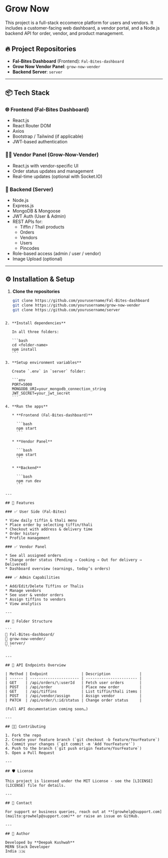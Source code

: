﻿
# Grow Now 

This project is a full-stack eccomerce platform for users and vendors. It includes a customer-facing web dashboard, a vendor portal, and a Node.js backend API for order, vendor, and product management.

## 🔥 Project Repositories

- **Fal-Bites Dashboard** (Frontend): `Fal-Bites-dashboard`
- **Grow Now Vendor Panel**: `grow-now-vender`
- **Backend Server**: `server`

---

## 📦 Tech Stack

### 🌐 Frontend (Fal-Bites Dashboard)

- React.js
- React Router DOM
- Axios
- Bootstrap / Tailwind (if applicable)
- JWT-based authentication

### 🧑‍🍳 Vendor Panel (Grow-Now-Vender)

- React.js with vendor-specific UI
- Order status updates and management
- Real-time updates (optional with Socket.IO)

### 🔗 Backend (Server)

- Node.js
- Express.js
- MongoDB & Mongoose
- JWT Auth (User & Admin)
- REST APIs for:
  - Tiffin / Thali products
  - Orders
  - Vendors
  - Users
  - Pincodes
- Role-based access (admin / user / vendor)
- Image Upload (optional)

---

## ⚙️ Installation & Setup

1. **Clone the repositories**
   ```bash
   git clone https://github.com/yourusername/Fal-Bites-dashboard
   git clone https://github.com/yourusername/grow-now-vender
   git clone https://github.com/yourusername/server
````

2. **Install dependencies**

   In all three folders:

   ```bash
   cd <folder-name>
   npm install
   ```

3. **Setup environment variables**

   Create `.env` in `server` folder:

   ```env
   PORT=5000
   MONGODB_URI=your_mongodb_connection_string
   JWT_SECRET=your_jwt_secret
   ```

4. **Run the apps**

   * **Frontend (Fal-Bites-dashboard)**

     ```bash
     npm start
     ```

   * **Vendor Panel**

     ```bash
     npm start
     ```

   * **Backend**

     ```bash
     npm run dev
     ```

---

## 🧪 Features

### ✅ User Side (Fal-Bites)

* View daily tiffin & thali menu
* Place order by selecting tiffin/thali
* Checkout with address & delivery time
* Order history
* Profile management

### ✅ Vendor Panel

* See all assigned orders
* Change order status (Pending → Cooking → Out for delivery → Delivered)
* Dashboard overview (earnings, today’s orders)

### ✅ Admin Capabilities

* Add/Edit/Delete Tiffins or Thalis
* Manage vendors
* See user & vendor orders
* Assign tiffins to vendors
* View analytics

---

## 📂 Folder Structure

```
📁 Fal-Bites-dashboard/
📁 grow-now-vender/
📁 server/
```

---

## 📌 API Endpoints Overview

| Method | Endpoint               | Description             |
| ------ | ---------------------- | ----------------------- |
| GET    | /api/orders/\:userId   | Fetch user orders       |
| POST   | /api/order             | Place new order         |
| GET    | /api/tiffins           | List tiffin/thali items |
| POST   | /api/vendor/assign     | Assign vendor           |
| PATCH  | /api/order/\:id/status | Change order status     |

(Full API documentation coming soon…)

---

## 🧑‍💻 Contributing

1. Fork the repo
2. Create your feature branch (`git checkout -b feature/YourFeature`)
3. Commit your changes (`git commit -m 'Add YourFeature'`)
4. Push to the branch (`git push origin feature/YourFeature`)
5. Open a Pull Request

---

## 🛡 License

This project is licensed under the MIT License - see the [LICENSE](LICENSE) file for details.

---

## 💬 Contact

For support or business queries, reach out at **[growhelp@support.com](mailto:growhelp@support.com)** or raise an issue on GitHub.

---

## 🚀 Author

Developed by **Deepak Kushwah**
MERN Stack Developer
India 🇮🇳


